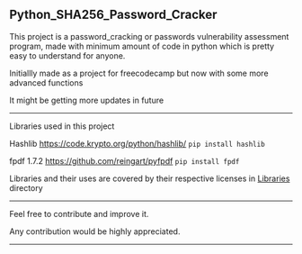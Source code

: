 Python_SHA256_Password_Cracker
------------------------------


This project is a password_cracking or passwords vulnerability assessment program, made with minimum amount of code in python which is pretty easy to understand for anyone.

Initiallly made as a project for freecodecamp but now with some more advanced functions

It might be getting more updates in future

----------------------------------------------------
Libraries used in this project 

Hashlib 
https://code.krypto.org/python/hashlib/ 
`pip install hashlib`

fpdf 1.7.2
https://github.com/reingart/pyfpdf
`pip install fpdf`

Libraries and their uses are covered by their respective licenses in [Libraries](https://github.com/saadk555/Sha-Crack/tree/main/Libraries) directory 

----------------------------------------------------

Feel free to contribute and improve it.

Any contribution would be highly appreciated.

----------------------------------------------------

